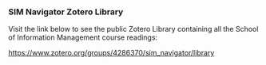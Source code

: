 ### SIM Navigator Zotero Library

Visit the link below to see the public Zotero Library containing all the School of Information Management course readings:

https://www.zotero.org/groups/4286370/sim_navigator/library
